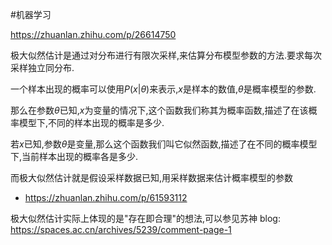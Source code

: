 #机器学习

https://zhuanlan.zhihu.com/p/26614750

极大似然估计是通过对分布进行有限次采样,来估算分布模型参数的方法.要求每次采样独立同分布.   

一个样本出现的概率可以使用$P(x|\theta)$来表示,$x$是样本的数值,$\theta$是概率模型的参数.

那么在参数$\theta$已知,$x$为变量的情况下,这个函数我们称其为概率函数,描述了在该概率模型下,不同的样本出现的概率是多少.

若$x$已知,参数$\theta$是变量,那么这个函数我们叫它似然函数,描述了在不同的概率模型下,当前样本出现的概率各是多少.   

而极大似然估计就是假设采样数据已知,用采样数据来估计概率模型的参数

- https://zhuanlan.zhihu.com/p/61593112

极大似然估计实际上体现的是"存在即合理"的想法,可以参见苏神 blog: <https://spaces.ac.cn/archives/5239/comment-page-1>